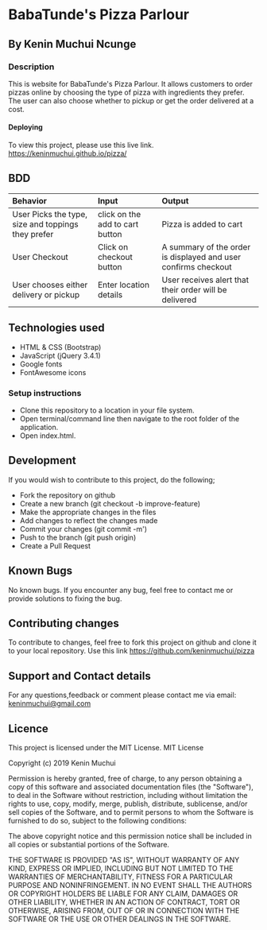 # BabaTunde's Pizza Parlour

## By Kenin Muchui Ncunge

### Description

This is website for BabaTunde's Pizza Parlour. It allows customers to order pizzas online by choosing the type of pizza with ingredients they prefer. The user can also choose whether to pickup or get the order delivered at a cost.

#### Deploying

To view this project, please use this live link. https://keninmuchui.github.io/pizza/

## BDD

| Behavior                                           | Input                           | Output                                                         |
| :------------------------------------------------- | :------------------------------ | :------------------------------------------------------------- |
| User Picks the type, size and toppings they prefer | click on the add to cart button | Pizza is added to cart                                         |
| User Checkout                                      | Click on checkout button        | A summary of the order is displayed and user confirms checkout |
| User chooses either delivery or pickup             | Enter location details          | User receives alert that their order will be delivered         |

## Technologies used

- HTML & CSS (Bootstrap)
- JavaScript (jQuery 3.4.1)
- Google fonts
- FontAwesome icons

### Setup instructions

- Clone this repository to a location in your file system.
- Open terminal/command line then navigate to the root folder of the application.
- Open index.html.

## Development

If you would wish to contribute to this project, do the following;

- Fork the repository on github
- Create a new branch (git checkout -b improve-feature)
- Make the appropriate changes in the files
- Add changes to reflect the changes made
- Commit your changes (git commit -m')
- Push to the branch (git push origin)
- Create a Pull Request

## Known Bugs

No known bugs.
If you encounter any bug, feel free to contact me or provide solutions to fixing the bug.

## Contributing changes

To contribute to changes, feel free to fork this project on github and clone it to your local repository. Use this link https://github.com/keninmuchui/pizza

## Support and Contact details

For any questions,feedback or comment please contact me via email: keninmuchui@gmail.com

## Licence

This project is licensed under the MIT License.
MIT License

Copyright (c) 2019 Kenin Muchui

Permission is hereby granted, free of charge, to any person obtaining a copy of this software and associated documentation files (the "Software"), to deal in the Software without restriction, including without limitation the rights to use, copy, modify, merge, publish, distribute, sublicense, and/or sell copies of the Software, and to permit persons to whom the Software is furnished to do so, subject to the following conditions:

The above copyright notice and this permission notice shall be included in all copies or substantial portions of the Software.

THE SOFTWARE IS PROVIDED "AS IS", WITHOUT WARRANTY OF ANY KIND, EXPRESS OR IMPLIED, INCLUDING BUT NOT LIMITED TO THE WARRANTIES OF MERCHANTABILITY, FITNESS FOR A PARTICULAR PURPOSE AND NONINFRINGEMENT. IN NO EVENT SHALL THE AUTHORS OR COPYRIGHT HOLDERS BE LIABLE FOR ANY CLAIM, DAMAGES OR OTHER LIABILITY, WHETHER IN AN ACTION OF CONTRACT, TORT OR OTHERWISE, ARISING FROM, OUT OF OR IN CONNECTION WITH THE SOFTWARE OR THE USE OR OTHER DEALINGS IN THE SOFTWARE.